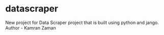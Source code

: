 # datascraper
New project for Data Scraper project that is built using python and jango.
Author - Kamran Zaman
